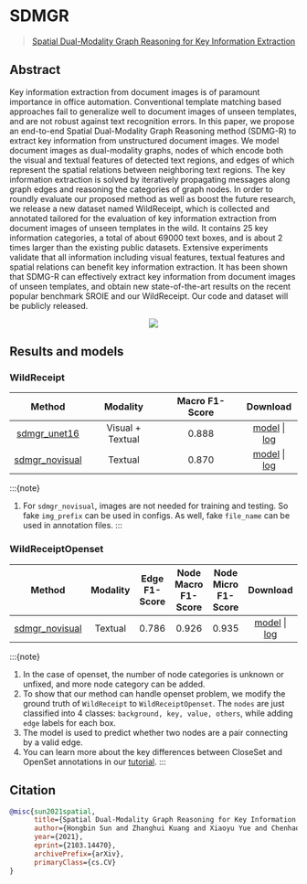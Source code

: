 # SDMGR
>[Spatial Dual-Modality Graph Reasoning for Key Information Extraction](https://arxiv.org/abs/2103.14470)

<!-- [ALGORITHM] -->

## Abstract

Key information extraction from document images is of paramount importance in office automation. Conventional template matching based approaches fail to generalize well to document images of unseen templates, and are not robust against text recognition errors. In this paper, we propose an end-to-end Spatial Dual-Modality Graph Reasoning method (SDMG-R) to extract key information from unstructured document images. We model document images as dual-modality graphs, nodes of which encode both the visual and textual features of detected text regions, and edges of which represent the spatial relations between neighboring text regions. The key information extraction is solved by iteratively propagating messages along graph edges and reasoning the categories of graph nodes. In order to roundly evaluate our proposed method as well as boost the future research, we release a new dataset named WildReceipt, which is collected and annotated tailored for the evaluation of key information extraction from document images of unseen templates in the wild. It contains 25 key information categories, a total of about 69000 text boxes, and is about 2 times larger than the existing public datasets. Extensive experiments validate that all information including visual features, textual features and spatial relations can benefit key information extraction. It has been shown that SDMG-R can effectively extract key information from document images of unseen templates, and obtain new state-of-the-art results on the recent popular benchmark SROIE and our WildReceipt. Our code and dataset will be publicly released.

<div align=center>
<img src="https://user-images.githubusercontent.com/22607038/142580689-18edb4d7-f716-475c-b1c1-e2b934658cee.png"/>
</div>

## Results and models

### WildReceipt

|                                 Method                                 |     Modality     | Macro F1-Score |                                                                                            Download                                                                                            |
| :--------------------------------------------------------------------: | :--------------: | :------------: | :--------------------------------------------------------------------------------------------------------------------------------------------------------------------------------------------: |
|   [sdmgr_unet16](/configs/kie/sdmgr/sdmgr_unet16_60e_wildreceipt.py)   | Visual + Textual |     0.888      |  [model](https://download.openmmlab.com/mmocr/kie/sdmgr/sdmgr_unet16_60e_wildreceipt_20210520-7489e6de.pth) \| [log](https://download.openmmlab.com/mmocr/kie/sdmgr/20210520_132236.log.json)  |
| [sdmgr_novisual](/configs/kie/sdmgr/sdmgr_novisual_60e_wildreceipt.py) |     Textual      |     0.870      | [model](https://download.openmmlab.com/mmocr/kie/sdmgr/sdmgr_novisual_60e_wildreceipt_20210517-a44850da.pth) \| [log](https://download.openmmlab.com/mmocr/kie/sdmgr/20210517_205829.log.json) |

:::{note}
1. For `sdmgr_novisual`, images are not needed for training and testing. So fake `img_prefix` can be used in configs. As well, fake `file_name` can be used in annotation files.
:::

### WildReceiptOpenset

|                                     Method                                     | Modality | Edge F1-Score | Node Macro F1-Score | Node Micro F1-Score |                                                                                                Download                                                                                                |
| :----------------------------------------------------------------------------: | :------: | :-----------: | :-----------------: | :-----------------: | :----------------------------------------------------------------------------------------------------------------------------------------------------------------------------------------------------: |
| [sdmgr_novisual](/configs/kie/sdmgr/sdmgr_novisual_60e_wildreceipt_openset.py) | Textual  |     0.786     |        0.926        |        0.935        | [model](https://download.openmmlab.com/mmocr/kie/sdmgr/sdmgr_novisual_60e_wildreceipt_openset_20210917-d236b3ea.pth) \| [log](https://download.openmmlab.com/mmocr/kie/sdmgr/20210917_050824.log.json) |


:::{note}
1. In the case of openset, the number of node categories is unknown or unfixed, and more node category can be added.
2. To show that our method can handle openset problem, we modify the ground truth of `WildReceipt` to `WildReceiptOpenset`. The `nodes` are just classified into 4 classes: `background, key, value, others`, while adding `edge` labels for each box.
3. The model is used to predict whether two nodes are a pair connecting by a valid edge.
4. You can learn more about the key differences between CloseSet and OpenSet annotations in our [tutorial](tutorials/kie_closeset_openset.md).
:::

## Citation

```bibtex
@misc{sun2021spatial,
      title={Spatial Dual-Modality Graph Reasoning for Key Information Extraction},
      author={Hongbin Sun and Zhanghui Kuang and Xiaoyu Yue and Chenhao Lin and Wayne Zhang},
      year={2021},
      eprint={2103.14470},
      archivePrefix={arXiv},
      primaryClass={cs.CV}
}
```

